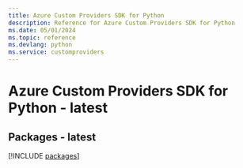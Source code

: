 ```yaml
---
title: Azure Custom Providers SDK for Python
description: Reference for Azure Custom Providers SDK for Python
ms.date: 05/01/2024
ms.topic: reference
ms.devlang: python
ms.service: customproviders
---
```

# Azure Custom Providers SDK for Python - latest
## Packages - latest
[!INCLUDE [packages](custom-providers-index.md)]